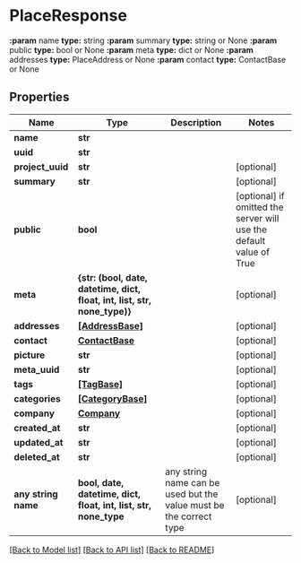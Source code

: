 # PlaceResponse

**:param** name                                **type:** string **:param** summary                             **type:** string or None  **:param** public                              **type:** bool or None  **:param** meta                                **type:** dict or None  **:param** addresses                           **type:** PlaceAddress or None  **:param** contact                             **type:** ContactBase or None

## Properties
Name | Type | Description | Notes
------------ | ------------- | ------------- | -------------
**name** | **str** |  | 
**uuid** | **str** |  | 
**project_uuid** | **str** |  | [optional] 
**summary** | **str** |  | [optional] 
**public** | **bool** |  | [optional]  if omitted the server will use the default value of True
**meta** | **{str: (bool, date, datetime, dict, float, int, list, str, none_type)}** |  | [optional] 
**addresses** | [**[AddressBase]**](AddressBase.md) |  | [optional] 
**contact** | [**ContactBase**](ContactBase.md) |  | [optional] 
**picture** | **str** |  | [optional] 
**meta_uuid** | **str** |  | [optional] 
**tags** | [**[TagBase]**](TagBase.md) |  | [optional] 
**categories** | [**[CategoryBase]**](CategoryBase.md) |  | [optional] 
**company** | [**Company**](Company.md) |  | [optional] 
**created_at** | **str** |  | [optional] 
**updated_at** | **str** |  | [optional] 
**deleted_at** | **str** |  | [optional] 
**any string name** | **bool, date, datetime, dict, float, int, list, str, none_type** | any string name can be used but the value must be the correct type | [optional]

[[Back to Model list]](../README.md#documentation-for-models) [[Back to API list]](../README.md#documentation-for-api-endpoints) [[Back to README]](../README.md)


